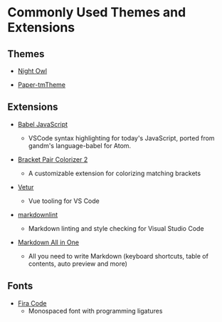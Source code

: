 # Commonly Used Themes and Extensions

## Themes

- [Night Owl](https://marketplace.visualstudio.com/items?itemName=sdras.night-owl)

- [Paper-tmTheme](https://marketplace.visualstudio.com/items?itemName=DiryoX.Paper-tmTheme)

## Extensions

- [Babel JavaScript](https://marketplace.visualstudio.com/items?itemName=mgmcdermott.vscode-language-babel)
  - VSCode syntax highlighting for today's JavaScript, ported from gandm's language-babel for Atom.

- [Bracket Pair Colorizer 2](https://marketplace.visualstudio.com/items?itemName=CoenraadS.bracket-pair-colorizer-2)
  - A customizable extension for colorizing matching brackets

- [Vetur](https://marketplace.visualstudio.com/items?itemName=octref.vetur)
  - Vue tooling for VS Code

- [markdownlint](https://marketplace.visualstudio.com/items?itemName=DavidAnson.vscode-markdownlint)
  - Markdown linting and style checking for Visual Studio Code

- [Markdown All in One](https://marketplace.visualstudio.com/items?itemName=yzhang.markdown-all-in-one)
  - All you need to write Markdown (keyboard shortcuts, table of contents, auto preview and more)

## Fonts

- [Fira Code](https://github.com/tonsky/FiraCode)
  - Monospaced font with programming ligatures

